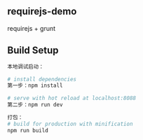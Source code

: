## requirejs-demo
 requirejs + grunt

## Build Setup

``` bash
本地调试启动：

# install dependencies
第一步：npm install

# serve with hot reload at localhost:8088
第二步：npm run dev

打包：
# build for production with minification
npm run build
